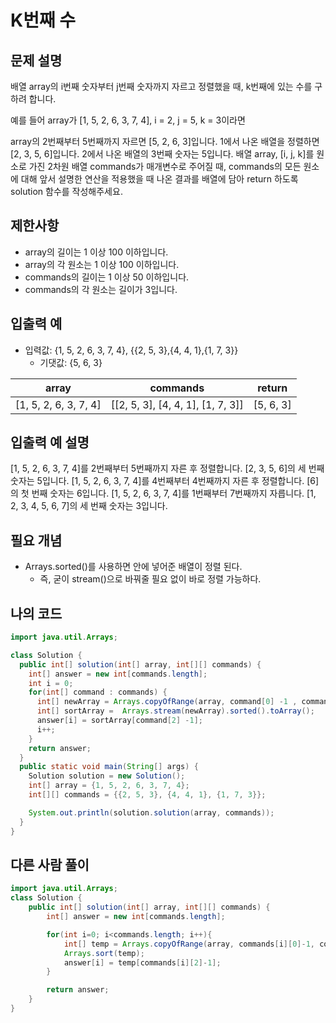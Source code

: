# K번째 수

## 문제 설명

배열 array의 i번째 숫자부터 j번째 숫자까지 자르고 정렬했을 때, k번째에 있는 수를 구하려 합니다.

예를 들어 array가 [1, 5, 2, 6, 3, 7, 4], i = 2, j = 5, k = 3이라면

array의 2번째부터 5번째까지 자르면 [5, 2, 6, 3]입니다.
1에서 나온 배열을 정렬하면 [2, 3, 5, 6]입니다.
2에서 나온 배열의 3번째 숫자는 5입니다.
배열 array, [i, j, k]를 원소로 가진 2차원 배열 commands가 매개변수로 주어질 때, commands의 모든 원소에 대해 앞서 설명한 연산을 적용했을 때 나온 결과를 배열에 담아 return 하도록 solution 함수를 작성해주세요.

## 제한사항
- array의 길이는 1 이상 100 이하입니다.
- array의 각 원소는 1 이상 100 이하입니다.
- commands의 길이는 1 이상 50 이하입니다.
- commands의 각 원소는 길이가 3입니다.

## 입출력 예

- 입력값: {1, 5, 2, 6, 3, 7, 4}, {{2, 5, 3},{4, 4, 1},{1, 7, 3}}
  - 기댓값: {5, 6, 3}

| array                   |	commands|	return|
|-------------------------|---|---|
| [1, 5, 2, 6, 3, 7, 4]	  |[[2, 5, 3], [4, 4, 1], [1, 7, 3]]	|[5, 6, 3]|

## 입출력 예 설명

[1, 5, 2, 6, 3, 7, 4]를 2번째부터 5번째까지 자른 후 정렬합니다. [2, 3, 5, 6]의 세 번째 숫자는 5입니다.
[1, 5, 2, 6, 3, 7, 4]를 4번째부터 4번째까지 자른 후 정렬합니다. [6]의 첫 번째 숫자는 6입니다.
[1, 5, 2, 6, 3, 7, 4]를 1번째부터 7번째까지 자릅니다. [1, 2, 3, 4, 5, 6, 7]의 세 번째 숫자는 3입니다.

## 필요 개념
- Arrays.sorted()를 사용하면 안에 넣어준 배열이 정렬 된다.
  - 즉, 굳이 stream()으로 바꿔줄 필요 없이 바로 정렬 가능하다.

## 나의 코드

```java
import java.util.Arrays;

class Solution {
  public int[] solution(int[] array, int[][] commands) {
    int[] answer = new int[commands.length];
    int i = 0;
    for(int[] command : commands) {
      int[] newArray = Arrays.copyOfRange(array, command[0] -1 , command[1]);
      int[] sortArray =  Arrays.stream(newArray).sorted().toArray();
      answer[i] = sortArray[command[2] -1];
      i++;
    }
    return answer;
  }
  public static void main(String[] args) {
    Solution solution = new Solution();
    int[] array = {1, 5, 2, 6, 3, 7, 4};
    int[][] commands = {{2, 5, 3}, {4, 4, 1}, {1, 7, 3}};

    System.out.println(solution.solution(array, commands));
  }
}
```

## 다른 사람 풀이

```java
import java.util.Arrays;
class Solution {
    public int[] solution(int[] array, int[][] commands) {
        int[] answer = new int[commands.length];

        for(int i=0; i<commands.length; i++){
            int[] temp = Arrays.copyOfRange(array, commands[i][0]-1, commands[i][1]);
            Arrays.sort(temp);
            answer[i] = temp[commands[i][2]-1];
        }

        return answer;
    }
}
```